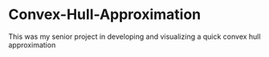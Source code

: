 # Convex-Hull-Approximation
This was my senior project in developing and visualizing a quick convex hull approximation
